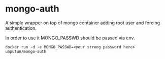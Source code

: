 # mongo-auth
A simple wrapper on top of mongo container adding root user and forcing authentication.

In order to use it MONGO_PASSWD should be passed via env.

`docker run -d -e MONGO_PASSWD=<your strong password here> umputun/mongo-auth`

